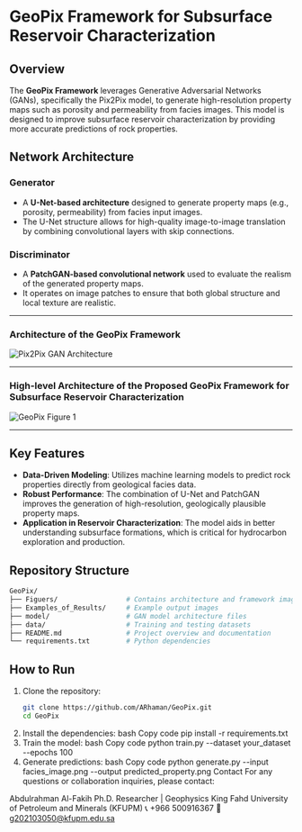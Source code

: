 # GeoPix Framework for Subsurface Reservoir Characterization

## Overview
The **GeoPix Framework** leverages Generative Adversarial Networks (GANs), specifically the Pix2Pix model, to generate high-resolution property maps such as porosity and permeability from facies images. This model is designed to improve subsurface reservoir characterization by providing more accurate predictions of rock properties.

## Network Architecture

### Generator
- A **U-Net-based architecture** designed to generate property maps (e.g., porosity, permeability) from facies input images.
- The U-Net structure allows for high-quality image-to-image translation by combining convolutional layers with skip connections.

### Discriminator
- A **PatchGAN-based convolutional network** used to evaluate the realism of the generated property maps.
- It operates on image patches to ensure that both global structure and local texture are realistic.

---

### **Architecture of the GeoPix Framework**

![Pix2Pix GAN Architecture](https://raw.githubusercontent.com/ARhaman/GeoPix/main/Figuers/Pix2Pix%20GAN%20rchitecture.png)

---

### **High-level Architecture of the Proposed GeoPix Framework for Subsurface Reservoir Characterization**

![GeoPix Figure 1](https://raw.githubusercontent.com/ARhaman/GeoPix/main/Figuers/GeoPix_Figure%201.png)

---

## Key Features
- **Data-Driven Modeling**: Utilizes machine learning models to predict rock properties directly from geological facies data.
- **Robust Performance**: The combination of U-Net and PatchGAN improves the generation of high-resolution, geologically plausible property maps.
- **Application in Reservoir Characterization**: The model aids in better understanding subsurface formations, which is critical for hydrocarbon exploration and production.

## Repository Structure

```bash
GeoPix/
├── Figuers/                 # Contains architecture and framework images
├── Examples_of_Results/     # Example output images
├── model/                   # GAN model architecture files
├── data/                    # Training and testing datasets
├── README.md                # Project overview and documentation
└── requirements.txt         # Python dependencies
```


## How to Run
1. Clone the repository:
   ```bash
   git clone https://github.com/ARhaman/GeoPix.git
   cd GeoPix
2. Install the dependencies:
bash
Copy code
pip install -r requirements.txt
3. Train the model:
bash
Copy code
python train.py --dataset your_dataset --epochs 100
4. Generate predictions:
bash
Copy code
python generate.py --input facies_image.png --output predicted_property.png
Contact
For any questions or collaboration inquiries, please contact:

Abdulrahman Al-Fakih
Ph.D. Researcher | Geophysics
King Fahd University of Petroleum and Minerals (KFUPM)
📞 +966 500916367
📧 g202103050@kfupm.edu.sa


